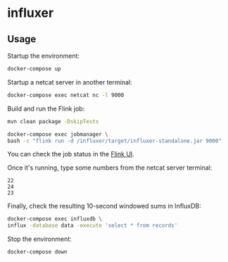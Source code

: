 # influxer

## Usage

Startup the environment:

```sh
docker-compose up
```

Startup a netcat server in another terminal:

```sh
docker-compose exec netcat nc -l 9000
```

Build and run the Flink job:

```sh
mvn clean package -DskipTests

docker-compose exec jobmanager \
bash -c "flink run -d /influxer/target/influxer-standalone.jar 9000"
```

You can check the job status in the [Flink UI](http://localhost:8081).

Once it's running, type some numbers from the netcat server terminal:

```
22
24
23
```

Finally, check the resulting 10-second windowed sums in InfluxDB:

```sh
docker-compose exec influxdb \
influx -database data -execute 'select * from records'
```

Stop the environment:

```sh
docker-compose down
```

